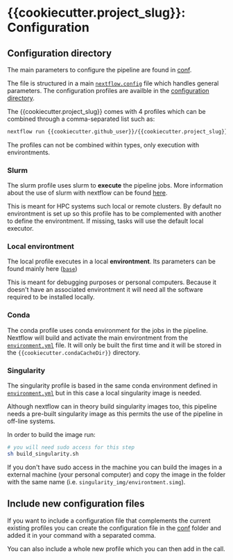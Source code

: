 # {{cookiecutter.project_slug}}: Configuration

## Configuration directory

The main parameters to configure the pipeline are found in [conf](../conf).

The file is structured in a main [`nextflow.config`](../nextflow.config)
file which handles general parameters. The configuration profiles are
availble in the [configuration directory](../conf).

The {{cookiecutter.project_slug}} comes with 4 profiles which can be combined
through a comma-separated list such as:

```bash
nextflow run {{cookiecutter.github_user}}/{{cookiecutter.project_slug}} -profile slurm,conda
```

The profiles can not be combined within types, only execution with
environtments.

### Slurm

The slurm profile uses slurm to **execute** the pipeline jobs.
More information about the use of slurm with nextflow can be found
[here](https://www.nextflow.io/docs/latest/executor.html#slurm).

This is meant for HPC systems such local or remote clusters. By default no
environtment is set up so this profile has to be complemented with another to
define the environtment. If missing, tasks will use the default local
executor.

### Local environtment

The local profile executes in a local **environtment**.
Its parameters can be found mainly here ([`base`](../conf/base.config))

This is meant for debugging purposes or personal computers.
Because it doesn't have an associated environtment it will need all the
software required to be installed locally.

### Conda

The conda profile uses conda environment for the jobs in the pipeline.
Nextflow will build and activate the main environtment from the
[`environment.yml`](../environment.yml) file. It will only be built the first
time and it will be stored in the `{{cookiecutter.condaCacheDir}}` directory.

### Singularity

The singularity profile is based in the same conda environment defined in
[`environment.yml`](../environment.yml) but in this case a local
singularity image is needed.

Although nextflow can in theory build singularity images too, this pipeline
needs a pre-built singularity image as this permits the use of the pipeline
in off-line systems.

In order to build the image run:

```bash
# you will need sudo access for this step
sh build_singularity.sh
```

If you don't have sudo access in the machine you can build the images in a
external machine (your personal computer) and copy the image in the folder
with the same name (i.e. `singularity_img/environtment.simg`).

## Include new configuration files

If you want to include a configuration file that complements the current
existing profiles you can create the configuration file in the [conf](../conf)
folder and added it in your command with a separated comma.

You can also include a whole new profile which you can then add in the call.
